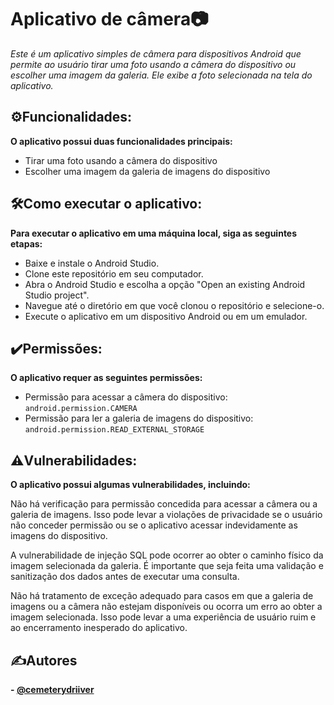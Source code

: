 # Aplicativo de câmera📷
_Este é um aplicativo simples de câmera para dispositivos Android que permite ao usuário tirar uma foto usando a câmera do dispositivo ou escolher uma imagem da galeria. Ele exibe a foto selecionada na tela do aplicativo._

## ⚙️Funcionalidades:
__O aplicativo possui duas funcionalidades principais:__
- Tirar uma foto usando a câmera do dispositivo
- Escolher uma imagem da galeria de imagens do dispositivo

## 🛠️Como executar o aplicativo:
__Para executar o aplicativo em uma máquina local, siga as seguintes etapas:__

- Baixe e instale o Android Studio.
- Clone este repositório em seu computador.
- Abra o Android Studio e escolha a opção "Open an existing Android Studio project".
- Navegue até o diretório em que você clonou o repositório e selecione-o.
- Execute o aplicativo em um dispositivo Android ou em um emulador.

## ✔️Permissões:
__O aplicativo requer as seguintes permissões:__

- Permissão para acessar a câmera do dispositivo: `android.permission.CAMERA`                 
- Permissão para ler a galeria de imagens do dispositivo: `android.permission.READ_EXTERNAL_STORAGE`
                 
## ⚠️Vulnerabilidades:
__O aplicativo possui algumas vulnerabilidades, incluindo:__

Não há verificação para permissão concedida para acessar a câmera ou a galeria de imagens. Isso pode levar a violações de privacidade se o usuário não conceder permissão ou se o aplicativo acessar indevidamente as imagens do dispositivo.

A vulnerabilidade de injeção SQL pode ocorrer ao obter o caminho físico da imagem selecionada da galeria. É importante que seja feita uma validação e sanitização dos dados antes de executar uma consulta.

Não há tratamento de exceção adequado para casos em que a galeria de imagens ou a câmera não estejam disponíveis ou ocorra um erro ao obter a imagem selecionada. Isso pode levar a uma experiência de usuário ruim e ao encerramento inesperado do aplicativo.

## ✍️Autores

__- [@cemeterydriiver](https://www.github.com/cemeterydriiver)__
